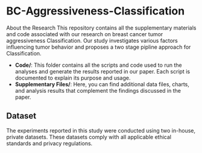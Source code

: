 # BC-Aggressiveness-Classification

About the Research
This repository contains all the supplementary materials and code associated with our research on breast cancer tumor aggressiveness Classification. Our study investigates various factors influencing tumor behavior and proposes a two stage pipline approach for Classification.

- **Code/**: This folder contains all the scripts and code used to run the analyses and generate the results reported in our paper. Each script is documented to explain its purpose and usage.
- **Supplementary Files/**: Here, you can find additional data files, charts, and analysis results that complement the findings discussed in the paper.

## Dataset
The experiments reported in this study were conducted using two in-house, private datasets. These datasets comply with all applicable ethical standards and privacy regulations.
